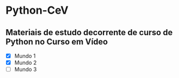 # Python-CeV
Materiais de estudo decorrente de curso de Python no Curso em Vídeo
---
- [x] Mundo 1
- [x] Mundo 2
- [ ] Mundo 3
